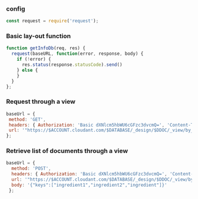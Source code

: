 ### config
```javascript
const request = require('request');
```

### Basic lay-out function
```javascript
function getInfoDb(req, res) {
  request(baseURL, function(error, response, body) {
    if (!error) {
      res.status(response.statusCode).send()
    } else {  
    }
  }
};
```
  
### Request through a view
  ```javascript
baseUrl = { 
   method: 'GET',
   headers: { Authorization: 'Basic dXNlcm5hbWU6cGFzc3dvcmQ=', 'Content-Type': 'application/json' },
   url: '"https://$ACCOUNT.cloudant.com/$DATABASE/_design/$DDOC/_view/by_ingredient?include_docs=true'
};
```
  
  

### Retrieve list of documents through a view
```javascript
baseUrl = { 
  method: 'POST',
  headers: { Authorization: 'Basic dXNlcm5hbWU6cGFzc3dvcmQ=', 'Content-Type': 'application/json' },
  url: '"https://$ACCOUNT.cloudant.com/$DATABASE/_design/$DDOC/_view/by_ingredient?include_docs=true',
  body: '{"keys":["ingredient1","ingredient2","ingredient"]}' 
 };
```
